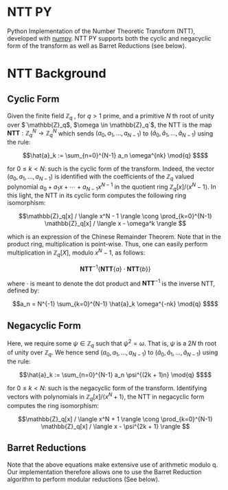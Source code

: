 # NTT PY

Python Implementation of the Number Theoretic Transform (NTT), developed with [numpy](https://numpy.org/). NTT PY supports both the cyclic and negacyclic form of the transform as well as Barret Reductions (see below). 

# NTT Background   
## Cyclic Form 

Given the finite field $`\mathbb{Z}_q`$ , for $`q > 1`$ prime, and a primitive $N$ th root of unity over $`\mathbb{Z}_q$, $\omega \in \mathbb{Z}_q`$, the NTT is the map 
$`\textbf{NTT}: \mathbb{Z}_q^N \rightarrow \mathbb{Z}_q^N `$ which sends $`(a_0, a_1, ... , a_{N-1})`$ to $`(\hat{a}_0, \hat{a}_1, ... , \hat{a}_{N-1})`$ using the rule:   

```math 
\hat{a}_k := \sum_{n=0}^{N-1} a_n \omega^{nk} \mod{q} $$
```

for $`0 \leq k < N`$: such is the cyclic form of the transform. Indeed, the vector $`(a_0, a_1, ... , a_{N-1})`$ is identified with the coefficients of the $`\mathbb{Z}_q`$ valued polynomial $`a_0 + a_1 x + \dotsm + a_{N-1} x^{N-1}`$ in the quotient ring $`\mathbb{Z}_q[x] / \langle x^N - 1 \rangle `$. In this light, the NTT in its cyclic form computes the following ring isomorphism: 

```math
\mathbb{Z}_q[x] / \langle x^N - 1 \rangle \cong \prod_{k=0}^{N-1} \mathbb{Z}_q[x] / \langle x - \omega^k \rangle 
```

which is an expression of the Chinese Remainder Theorem. Note that in the product ring, multiplication is point-wise. Thus, one can easily perform multiplication in $`\mathbb{Z}_q[X]`$, modulo $`x^N - 1`$, as follows:  

```math
\textbf{NTT}^{-1}\{ \textbf{NTT}\{a\} \cdot \textbf{NTT}\{b\}\}
```

where $`\cdot`$ is meant to denote the dot product and $`\textbf{NTT}^{-1}`$ is the inverse NTT, defined by: 

```math 
a_n = N^{-1} \sum_{k=0}^{N-1} \hat{a}_k \omega^{-nk} \mod{q} $$
```

## Negacyclic Form 
Here, we require some $`\psi \in \mathbb{Z}_q`$ such that $`\psi^2 = \omega`$. That is, $`\psi`$ is a $`2N`$ th root of unity over $`\mathbb{Z}_q`$. We hence send $`(a_0, a_1, ... , a_{N-1})`$ to $`(\hat{a}_0, \hat{a}_1, ... , \hat{a}_{N-1})`$ using the rule: 

```math 
\hat{a}_k := \sum_{n=0}^{N-1} a_n \psi^{(2k + 1)n} \mod{q} $$
```
for $`0 \leq k < N`$: such is the negacyclic form of the transform. Identifying vectors with polynomials in $`\mathbb{Z}_q[x] / \langle x^N + 1 \rangle `$, the NTT in negacyclic form computes the ring isomorphism: 

```math
\mathbb{Z}_q[x] / \langle x^N + 1 \rangle \cong \prod_{k=0}^{N-1} \mathbb{Z}_q[x] / \langle x - \psi^{2k + 1} \rangle 
```

## Barret Reductions 
Note that the above equations make extensive use of arithmetic modulo q. Our implementation therefore allows one to use the Barret Reduction algorithm to perform modular reductions (See below). 
